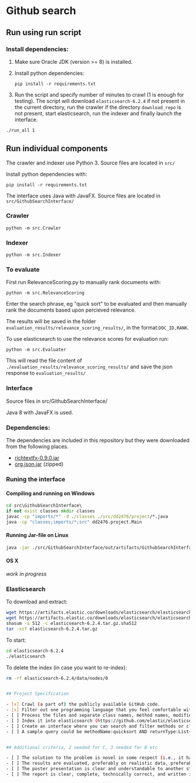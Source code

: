 # Github search

## Run using run script

### Install dependencies:
1. Make sure Oracle JDK (version >= 8) is installed.
2. Install python dependencies:

    `pip install -r requirements.txt`
3. Run the script and specify number of minutes to crawl (1 is enough for testing). The script will download `elasticsearch-6.2.4` if not present in the current directory, run the crawler if the directory `download_repo` is not present, start elasticsearch, run the indexer and finally launch the interface.
```bash
./run_all 1
```

## Run individual components
The crawler and indexer use Python 3. Source files are located in `src/`

Install python dependencies with:

`pip install -r requirements.txt`

The interface uses Java with JavaFX. Source files are located in `src/GithubSearchInterface/`

### Crawler
`python -m src.Crawler`

### Indexer
`python -m src.Indexer`

### To evaluate
First run RelevanceScoring.py to manually rank documents with:

`python -m src.RelevanceScoring`

Enter the search phrase, eg "quick sort" to be evaluated and then manually rank the documents based upon percieved relevance. 

The results will be saved in the folder `evaluation_results/relevance_scoring_results/`, in the format:`DOC_ID,RANK`. 

To use elasticsearch to use the relevance scores for evaluation run:

`python -m src.Evaluater`

This will read the file content of `./evaluation_results/relevance_scoring_results/` and save the json response to `evaluation_results/`

### Interface
Source files in src/GithubSearchInterface/

Java 8 with JavaFX is used.

### Dependencies:
The dependencies are included in this repository but they were downloaded from the following places.

- [richtextfx-0.9.0.jar](https://github.com/TomasMikula/RichTextFX/releases/download/v0.9.0/richtextfx-0.9.0.jar)
- [org.json.jar](http://www.java2s.com/Code/JarDownload/org.json/org.json.jar.zip) (zipped)

### Runing the interface
#### Compiling and running on Windows
```bat
cd src\GithubSearchInterface\
if not exist classes mkdir classes
javac -cp "imports/*" -d ./classes ./src/dd2476/project/*.java
java -cp "classes;imports/*;src" dd2476.project.Main
```
#### Running Jar-file on Linux
```bash
java -jar ./src/GithubSearchInterface/out/artifacts/GithubSearchInterface/GithubSearchInterface.jar
```

#### OS X
*work in progress*

### Elasticsearch
To download and extract:
```bash
wget https://artifacts.elastic.co/downloads/elasticsearch/elasticsearch-6.2.4.tar.gz
wget https://artifacts.elastic.co/downloads/elasticsearch/elasticsearch-6.2.4.tar.gz.sha512
shasum -a 512 -c elasticsearch-6.2.4.tar.gz.sha512 
tar -xzf elasticsearch-6.2.4.tar.gz
```
To start:
```bash
cd elasticsearch-6.2.4
./elasticsearch
```
To delete the index (in case you want to re-index):
```bash
rm -rf elasticsearch-6.2.4/data/nodes/0


## Project Specification

- [x] Crawl (a part of) the publicly available GitHub code.
- [x] Filter out one programming language that you feel comfortable with. (Java)
- [ ] Process the files and separate class names, method names, modifiers (for example public, private, static, final etc.), variable names – things that you may want to search and filter!
- [ ] Index it into elasticsearch (https://github.com/elastic/elasticsearch), or another search engine of your choice.
- [ ] Create an interface where you can search and filter methods or classes based on the metadata you have created.
- [ ] A sample query could be methodName:quicksort AND returnType:List<Number> i i.e. search for quicksort, and filter by methods with returnType List. What would you want to search for?


## Additional criteria, 2 needed for C, 3 needed for B etc

- [ ] The solution to the problem is novel in some respect (i.e., it has not been published before in a book, report, article or paper). A novel combination of known techniques is fine.
- [ ] The results are evaluated, preferably on realistic data, preferably using methods from the literature.
- [ ] The poster presentation is clear and understandable to another student who has not read the report or references in it.
- [ ] The report is clear, complete, technically correct, and written in grammatically correct English.
